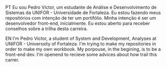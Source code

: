PT
Eu sou Pedro Víctor, um estudante de Análise e Desenvolvimento de Sistemas da UNIFOR - Universidade de Fortaleza.
Eu estou fazendo meus repositórios com intenção de ter um portifólio.
Minha intenção é ser um desenvolvedor front-end, inicialmente.
Eu estou aberto para receber conselhos sobre a trilha desta carreira.

EN
I'm Pedro Víctor, a student of System and Development, Analyses at UNIFOR - Universsity of Fortaleza.
I'm trying to make my repositories in order to make my own workbook.
My porpouse, in the begining, is to be a front-end dev. 
I'm openend to recieve some advices about how trail this carrer.
